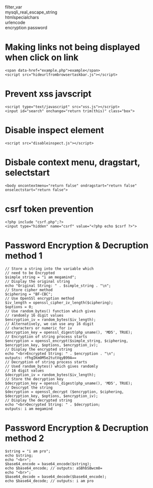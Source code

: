 filter_var<br>
mysqli_real_escape_string<br>
htmlspecialchars<br>
urlencode<br>
encryption password

# Making links not being displayed when click on link
```
<span data-href="example.php">example</span>
<script src="hideurlfrombrowsertaskbar.js"></script>
```

# Prevent xss javscript 
```
<script type="text/javascript" src="xss.js"></script>
<input id="search" onchange="return trim(this)" class="box">
```

# Disable inspect element
```
<script src="disableinspect.js"></script>
```

# Disbale context menu, dragstart, selectstart
```
<body oncontextmenu="return false" ondragstart="return false" onselectstart="return false">
```

# csrf token prevention
```
<?php include "csrf.php";?> 
<input type="hidden" name="csrf" value="<?php echo $csrf ?>">
```

# Password Encryption & Decruption method 1
``` 
// Store a string into the variable which
// need to be Encrypted
$simple_string = "i am megamind";  
// Display the original string
echo "Original String: " . $simple_string . "\n"; 
// Store cipher method
$ciphering = "BF-CBC";  
// Use OpenSSl encryption method
$iv_length = openssl_cipher_iv_length($ciphering);
$options = 0;  
// Use random_bytes() function which gives
// randomly 16 digit values
$encryption_iv = random_bytes($iv_length);  
// Alternatively, we can use any 16 digit
// characters or numeric for iv
$encryption_key = openssl_digest(php_uname(), 'MD5', TRUE);  
// Encryption of string process starts
$encryption = openssl_encrypt($simple_string, $ciphering,
$encryption_key, $options, $encryption_iv); 
// Display the encrypted string
echo "<br>Encrypted String: " . $encryption . "\n"; 
outputs: rFhgIKm0M5e2tutVqyB99A== 
// Decryption of string process starts
// Used random_bytes() which gives randomly
// 16 digit values
$decryption_iv = random_bytes($iv_length);
// Store the decryption key
$decryption_key = openssl_digest(php_uname(), 'MD5', TRUE); 
// Descrypt the string
$decryption = openssl_decrypt ($encryption, $ciphering,
$decryption_key, $options, $encryption_iv);
// Display the decrypted string
echo "<br>Decrypted String: " . $decryption;
outputs: i am megamind
```

# Password Encryption & Decruption method 2
```
$string = "i am pro";
echo $string;
echo "<br>";
$base64_encode = base64_encode($string);
echo $base64_encode; // outputs: aSBhbSBwcm8=
echo "<br>";
$base64_decode = base64_decode($base64_encode);
echo $base64_decode; // outputs: i am pro
```
